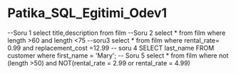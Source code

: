 # Patika_SQL_Egitimi_Odev1
--Soru 1
select title,description from film
--Soru 2
select * from film where length >60 and length <75
--soru3
select * from film where rental_rate= 0.99 and  replacement_cost =12.99
-- soru 4
SELECT last_name FROM customer where first_name = 'Mary';
-- Soru 5 
select * from film where not (length  >50) and  NOT(rental_rate = 2.99 or rental_rate = 4.99)

